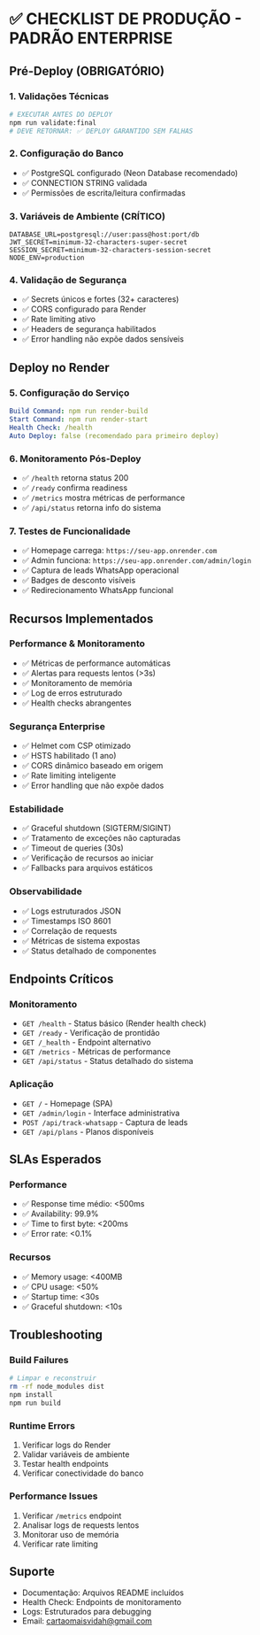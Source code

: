 # ✅ CHECKLIST DE PRODUÇÃO - PADRÃO ENTERPRISE

## Pré-Deploy (OBRIGATÓRIO)

### 1. Validações Técnicas
```bash
# EXECUTAR ANTES DO DEPLOY
npm run validate:final
# DEVE RETORNAR: ✅ DEPLOY GARANTIDO SEM FALHAS
```

### 2. Configuração do Banco
- ✅ PostgreSQL configurado (Neon Database recomendado)
- ✅ CONNECTION STRING validada
- ✅ Permissões de escrita/leitura confirmadas

### 3. Variáveis de Ambiente (CRÍTICO)
```env
DATABASE_URL=postgresql://user:pass@host:port/db
JWT_SECRET=minimum-32-characters-super-secret
SESSION_SECRET=minimum-32-characters-session-secret
NODE_ENV=production
```

### 4. Validação de Segurança
- ✅ Secrets únicos e fortes (32+ caracteres)
- ✅ CORS configurado para Render
- ✅ Rate limiting ativo
- ✅ Headers de segurança habilitados
- ✅ Error handling não expõe dados sensíveis

## Deploy no Render

### 5. Configuração do Serviço
```yaml
Build Command: npm run render-build
Start Command: npm run render-start
Health Check: /health
Auto Deploy: false (recomendado para primeiro deploy)
```

### 6. Monitoramento Pós-Deploy
- ✅ `/health` retorna status 200
- ✅ `/ready` confirma readiness
- ✅ `/metrics` mostra métricas de performance
- ✅ `/api/status` retorna info do sistema

### 7. Testes de Funcionalidade
- ✅ Homepage carrega: `https://seu-app.onrender.com`
- ✅ Admin funciona: `https://seu-app.onrender.com/admin/login`
- ✅ Captura de leads WhatsApp operacional
- ✅ Badges de desconto visíveis
- ✅ Redirecionamento WhatsApp funcional

## Recursos Implementados

### Performance & Monitoramento
- ✅ Métricas de performance automáticas
- ✅ Alertas para requests lentos (>3s)
- ✅ Monitoramento de memória
- ✅ Log de erros estruturado
- ✅ Health checks abrangentes

### Segurança Enterprise
- ✅ Helmet com CSP otimizado
- ✅ HSTS habilitado (1 ano)
- ✅ CORS dinâmico baseado em origem
- ✅ Rate limiting inteligente
- ✅ Error handling que não expõe dados

### Estabilidade
- ✅ Graceful shutdown (SIGTERM/SIGINT)
- ✅ Tratamento de exceções não capturadas
- ✅ Timeout de queries (30s)
- ✅ Verificação de recursos ao iniciar
- ✅ Fallbacks para arquivos estáticos

### Observabilidade
- ✅ Logs estruturados JSON
- ✅ Timestamps ISO 8601
- ✅ Correlação de requests
- ✅ Métricas de sistema expostas
- ✅ Status detalhado de componentes

## Endpoints Críticos

### Monitoramento
- `GET /health` - Status básico (Render health check)
- `GET /ready` - Verificação de prontidão
- `GET /_health` - Endpoint alternativo
- `GET /metrics` - Métricas de performance
- `GET /api/status` - Status detalhado do sistema

### Aplicação
- `GET /` - Homepage (SPA)
- `GET /admin/login` - Interface administrativa
- `POST /api/track-whatsapp` - Captura de leads
- `GET /api/plans` - Planos disponíveis

## SLAs Esperados

### Performance
- ✅ Response time médio: <500ms
- ✅ Availability: 99.9%
- ✅ Time to first byte: <200ms
- ✅ Error rate: <0.1%

### Recursos
- ✅ Memory usage: <400MB
- ✅ CPU usage: <50%
- ✅ Startup time: <30s
- ✅ Graceful shutdown: <10s

## Troubleshooting

### Build Failures
```bash
# Limpar e reconstruir
rm -rf node_modules dist
npm install
npm run build
```

### Runtime Errors
1. Verificar logs do Render
2. Validar variáveis de ambiente
3. Testar health endpoints
4. Verificar conectividade do banco

### Performance Issues
1. Verificar `/metrics` endpoint
2. Analisar logs de requests lentos
3. Monitorar uso de memória
4. Verificar rate limiting

## Suporte
- Documentação: Arquivos README incluídos
- Health Check: Endpoints de monitoramento
- Logs: Estruturados para debugging
- Email: cartaomaisvidah@gmail.com